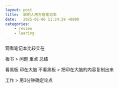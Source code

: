 ```yaml
---
layout: post
title:  聪明人用方格笔记本
date:   2025-01-06 11:24:29 +0800
categories: 
    - review
    - learing
---
```


观看笔记本比较实在

板书 > 问题 重点 总结

看黑板 印在大脑 不看黑板 > 把印在大脑的内容复制出来

工作 > 用3分钟确定论点